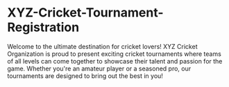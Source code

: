 # XYZ-Cricket-Tournament-Registration
Welcome to the ultimate destination for cricket lovers! XYZ Cricket Organization is proud to present exciting cricket tournaments where teams of all levels can come together to showcase their talent and passion for the game. Whether you're an amateur player or a seasoned pro, our tournaments are designed to bring out the best in you!
